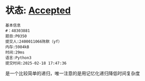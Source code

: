 # 状态:  [Accepted](http://dsbpython.openjudge.cn/dspythonbook/solution/48303881/)
```
基本信息
#：48303881
题目:P0350
提交人:2400011066陈默（yf）
内存:5984kB
时间:29ms
语言:Python3
提交时间:2025-02-18 17:47:36
```

是一个比较简单的递归，唯一注意的是用记忆化递归降低时间复杂度
